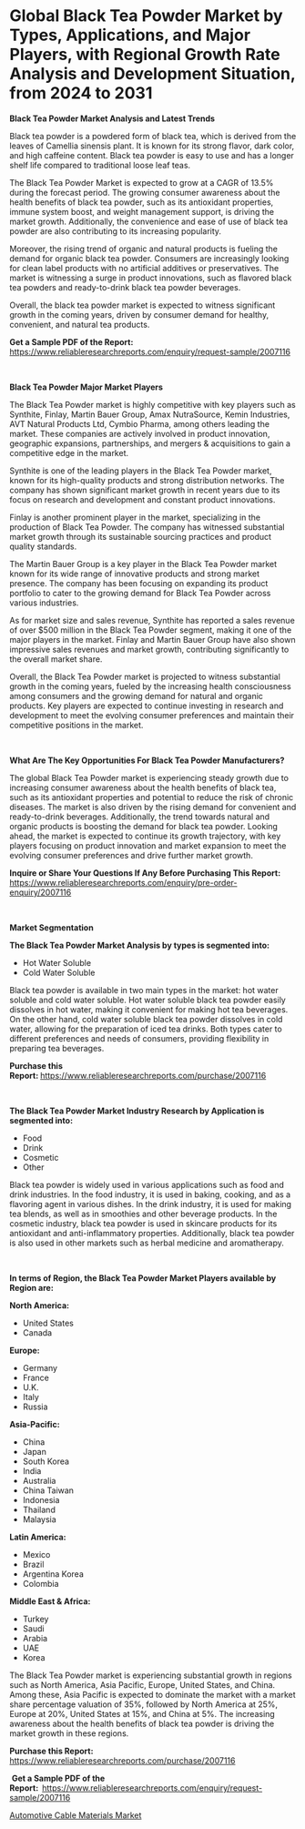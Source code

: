 <p><h1>Global Black Tea Powder Market by Types, Applications, and Major Players, with Regional Growth Rate Analysis and Development Situation, from 2024 to 2031</h1></p><p><strong>Black Tea Powder Market Analysis and Latest Trends</strong></p>
<p><p>Black tea powder is a powdered form of black tea, which is derived from the leaves of Camellia sinensis plant. It is known for its strong flavor, dark color, and high caffeine content. Black tea powder is easy to use and has a longer shelf life compared to traditional loose leaf teas.</p><p>The Black Tea Powder Market is expected to grow at a CAGR of 13.5% during the forecast period. The growing consumer awareness about the health benefits of black tea powder, such as its antioxidant properties, immune system boost, and weight management support, is driving the market growth. Additionally, the convenience and ease of use of black tea powder are also contributing to its increasing popularity.</p><p>Moreover, the rising trend of organic and natural products is fueling the demand for organic black tea powder. Consumers are increasingly looking for clean label products with no artificial additives or preservatives. The market is witnessing a surge in product innovations, such as flavored black tea powders and ready-to-drink black tea powder beverages.</p><p>Overall, the black tea powder market is expected to witness significant growth in the coming years, driven by consumer demand for healthy, convenient, and natural tea products.</p></p>
<p><strong>Get a Sample PDF of the Report:&nbsp;</strong> <a href="https://www.reliableresearchreports.com/enquiry/request-sample/2007116">https://www.reliableresearchreports.com/enquiry/request-sample/2007116</a></p>
<p>&nbsp;</p>
<p><strong>Black Tea Powder Major Market Players</strong></p>
<p><p>The Black Tea Powder market is highly competitive with key players such as Synthite, Finlay, Martin Bauer Group, Amax NutraSource, Kemin Industries, AVT Natural Products Ltd, Cymbio Pharma, among others leading the market. These companies are actively involved in product innovation, geographic expansions, partnerships, and mergers & acquisitions to gain a competitive edge in the market.</p><p>Synthite is one of the leading players in the Black Tea Powder market, known for its high-quality products and strong distribution networks. The company has shown significant market growth in recent years due to its focus on research and development and constant product innovations.</p><p>Finlay is another prominent player in the market, specializing in the production of Black Tea Powder. The company has witnessed substantial market growth through its sustainable sourcing practices and product quality standards.</p><p>The Martin Bauer Group is a key player in the Black Tea Powder market known for its wide range of innovative products and strong market presence. The company has been focusing on expanding its product portfolio to cater to the growing demand for Black Tea Powder across various industries.</p><p>As for market size and sales revenue, Synthite has reported a sales revenue of over $500 million in the Black Tea Powder segment, making it one of the major players in the market. Finlay and Martin Bauer Group have also shown impressive sales revenues and market growth, contributing significantly to the overall market share.</p><p>Overall, the Black Tea Powder market is projected to witness substantial growth in the coming years, fueled by the increasing health consciousness among consumers and the growing demand for natural and organic products. Key players are expected to continue investing in research and development to meet the evolving consumer preferences and maintain their competitive positions in the market.</p></p>
<p>&nbsp;</p>
<p><strong>What Are The Key Opportunities For Black Tea Powder Manufacturers?</strong></p>
<p><p>The global Black Tea Powder market is experiencing steady growth due to increasing consumer awareness about the health benefits of black tea, such as its antioxidant properties and potential to reduce the risk of chronic diseases. The market is also driven by the rising demand for convenient and ready-to-drink beverages. Additionally, the trend towards natural and organic products is boosting the demand for black tea powder. Looking ahead, the market is expected to continue its growth trajectory, with key players focusing on product innovation and market expansion to meet the evolving consumer preferences and drive further market growth.</p></p>
<p><strong>Inquire or Share Your Questions If Any Before Purchasing This Report:</strong> <a href="https://www.reliableresearchreports.com/enquiry/pre-order-enquiry/2007116">https://www.reliableresearchreports.com/enquiry/pre-order-enquiry/2007116</a></p>
<p>&nbsp;</p>
<p><strong>Market Segmentation</strong></p>
<p><strong>The Black Tea Powder Market Analysis by types is segmented into:</strong></p>
<p><ul><li>Hot Water Soluble</li><li>Cold Water Soluble</li></ul></p>
<p><p>Black tea powder is available in two main types in the market: hot water soluble and cold water soluble. Hot water soluble black tea powder easily dissolves in hot water, making it convenient for making hot tea beverages. On the other hand, cold water soluble black tea powder dissolves in cold water, allowing for the preparation of iced tea drinks. Both types cater to different preferences and needs of consumers, providing flexibility in preparing tea beverages.</p></p>
<p><strong>Purchase this Report:&nbsp;</strong><a href="https://www.reliableresearchreports.com/purchase/2007116">https://www.reliableresearchreports.com/purchase/2007116</a></p>
<p>&nbsp;</p>
<p><strong>The Black Tea Powder Market Industry Research by Application is segmented into:</strong></p>
<p><ul><li>Food</li><li>Drink</li><li>Cosmetic</li><li>Other</li></ul></p>
<p><p>Black tea powder is widely used in various applications such as food and drink industries. In the food industry, it is used in baking, cooking, and as a flavoring agent in various dishes. In the drink industry, it is used for making tea blends, as well as in smoothies and other beverage products. In the cosmetic industry, black tea powder is used in skincare products for its antioxidant and anti-inflammatory properties. Additionally, black tea powder is also used in other markets such as herbal medicine and aromatherapy.</p></p>
<p>&nbsp;</p>
<p><strong>In terms of Region, the Black Tea Powder Market Players available by Region are:</strong></p>
<p>
    <p> <strong> North America: </strong>
        <ul>
            <li>United States</li>
            <li>Canada</li>
        </ul>
        </p> 
    <p> <strong> Europe: </strong>
        <ul>
            <li>Germany</li>
            <li>France</li>
            <li>U.K.</li>
            <li>Italy</li>
            <li>Russia</li>
        </ul>
        </p> 
    <p> <strong> Asia-Pacific: </strong>
        <ul>
            <li>China</li>
            <li>Japan</li>
            <li>South Korea</li>
            <li>India</li>
            <li>Australia</li>
            <li>China Taiwan</li>
            <li>Indonesia</li>
            <li>Thailand</li>
            <li>Malaysia</li>
        </ul>
        </p> 
    <p> <strong> Latin America: </strong>
        <ul>
            <li>Mexico</li>
            <li>Brazil</li>
            <li>Argentina Korea</li>
            <li>Colombia</li>
        </ul>
        </p> 
    <p> <strong> Middle East & Africa: </strong>
        <ul>
            <li>Turkey</li>
            <li>Saudi</li>
            <li>Arabia</li>
            <li>UAE</li>
            <li>Korea</li>
        </ul>
    </p>
    </p>
<p><p>The Black Tea Powder market is experiencing substantial growth in regions such as North America, Asia Pacific, Europe, United States, and China. Among these, Asia Pacific is expected to dominate the market with a market share percentage valuation of 35%, followed by North America at 25%, Europe at 20%, United States at 15%, and China at 5%. The increasing awareness about the health benefits of black tea powder is driving the market growth in these regions.</p></p>
<p><strong>Purchase this Report: </strong><a href="https://www.reliableresearchreports.com/purchase/2007116">https://www.reliableresearchreports.com/purchase/2007116</a></p>
<p>&nbsp;<strong>Get a Sample PDF of the Report:&nbsp;&nbsp;</strong><a href="https://www.reliableresearchreports.com/enquiry/request-sample/2007116">https://www.reliableresearchreports.com/enquiry/request-sample/2007116</a></p>
<p><strong></strong></p>
<p><p><a href="https://spotless-saver-8fd.notion.site/Automotive-Cable-Materials-Market-Share-Market-New-Trends-Analysis-Report-By-Type-By-Application--2659b1baff2e4b478f4083d02d14b370">Automotive Cable Materials Market</a></p></p>